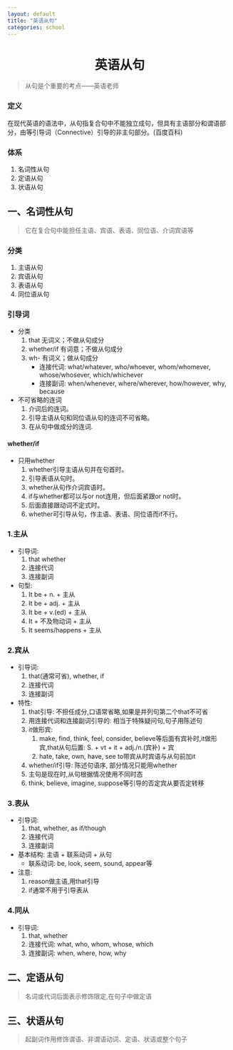 ```yaml
---
layout: default
title: "英语从句"
categories: school
---
```

# <center>英语从句</center>
>从句是个重要的考点——英语老师
### 定义

在现代英语的语法中，从句指复合句中不能独立成句，但具有主语部分和谓语部分，由等引导词（Connective）引导的非主句部分。(百度百科)

### 体系
1. 名词性从句
2. 定语从句
3. 状语从句

## 一、名词性从句
>它在复合句中能担任主语、宾语、表语、同位语、介词宾语等

### 分类
1. 主语从句
2. 宾语从句
3. 表语从句
4. 同位语从句

### 引导词
+ 分类
    1. that         无词义；不做从句成分
    2. whether/if  有词意；不做从句成分
    3. wh-          有词义；做从句成分
        + 连接代词: what/whatever, who/whoever, whom/whomever, whose/whosever, which/whichever
        + 连接副词: when/whenever, where/wherever, how/however, why, because
+ 不可省略的连词
    1. 介词后的连词。
    2. 引导主语从句和同位语从句的连词不可省略。
    3. 在从句中做成分的连词.

#### whether/if
+ 只用whether
    1. whether引导主语从句并在句首时。
    2. 引导表语从句时。
    3. whether从句作介词宾语时。
    4. if与whether都可以与or not连用，但后面紧跟or not时。
    5. 后面直接跟动词不定式时。
    6. whether可引导从句，作主语、表语、同位语而if不行。

### 1.主从
+ 引导词:
    1. that whether
    2. 连接代词
    3. 连接副词
+ 句型:
    1. It be + n. + 主从
    2. It be + adj. + 主从
    3. It be + v.(ed) + 主从
    4. It + 不及物动词 + 主从
    5. It seems/happens + 主从

### 2.宾从
+ 引导词:
    1. that(通常可省), whether, if
    2. 连接代词
    3. 连接副词
+ 特性:
    1. that引导: 不担任成分,口语常省略,如果是并列句第二个that不可省
    2. 用连接代词和连接副词引导的: 相当于特殊疑问句,句子用陈述句
    3. it做形宾:
       1. make, find, think, feel, consider, believe等后面有宾补时,it做形宾,that从句后置: S. + vt + it + adj./n.(宾补) + 宾
       2. hate, take, own, have, see to带宾从时宾语与从句前加it
    4. whether/if引导: 陈述句语序, 部分情况只能用whether
    5. 主句是现在时,从句根据情况使用不同时态
    6. think, believe, imagine, suppose等引导的否定宾从要否定转移

### 3.表从
+ 引导词:
  1. that, whether, as if/though
  2. 连接代词
  3. 连接副词
+ 基本结构: 主语 + 联系动词 + 从句
    + 联系动词: be, look, seem, sound, appear等
+ 注意:
    1. reason做主语,用that引导
    2. if通常不用于引导表从

### 4.同从
+ 引导词:
    1. that, whether
    2. 连接代词: what, who, whom, whose, which
    3. 连接副词: when, where, how, why

## 二、定语从句
>名词或代词后面表示修饰限定,在句子中做定语


## 三、状语从句
>起副词作用修饰谓语、非谓语动词、定语、状语或整个句子
